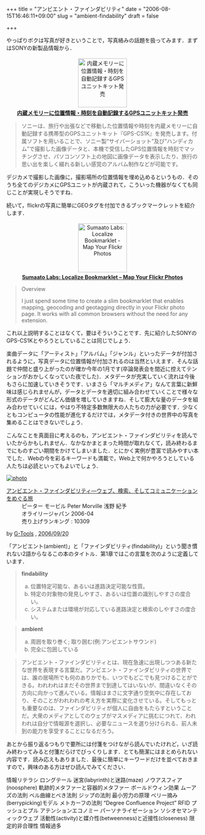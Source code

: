 +++
title = "アンビエント・ファインダビリティ"
date = "2006-08-15T16:46:11+09:00"
slug = "ambient-findability"
draft = false

+++

<p>やっぱりボクは写真が好きということで，写真絡みの話題を扱ってみます．まずはSONYの新製品情報から．</p>
<p><center><a href="http://www.sony.jp/CorporateCruise/Press/200608/06-0802C/" title="内蔵メモリーに位置情報・時刻を自動記録するGPSユニットキット発売" target="_blank"><img src="http://img.simpleapi.net/small/http://www.sony.jp/CorporateCruise/Press/200608/06-0802C/" alt="内蔵メモリーに位置情報・時刻を自動記録するGPSユニットキット発売" width="128" height="128" hspace="4" vspace="4" border="0" /></a> <br /><a href="http://www.sony.jp/CorporateCruise/Press/200608/06-0802C/" title="内蔵メモリーに位置情報・時刻を自動記録するGPSユニットキット発売" target="_blank"><strong>内蔵メモリーに位置情報・時刻を自動記録するGPSユニットキット発売</strong></a></center></p>
<blockquote><p>
ソニーは、旅行や出張などで移動した位置情報や時刻を内蔵メモリーに自動記録する携帯型のGPSユニットキット『GPS-CS1K』を発売します。付属ソフトを用いることで、ソニー製“サイバーショット”及び“ハンディカム”で撮影した画像データと、本機で受信したGPS位置情報を時刻でマッチングさせ、パソコンソフト上の地図に画像データを表示したり、旅行の思い出を楽しく綴れる新しい感覚のアルバム制作などが可能です。</p></blockquote>
<p>デジカメで撮影した画像に，撮影場所の位置情報を埋め込めるというもの．そのうち全てのデジカメにGPSユニットが内蔵されて，こういった機器がなくても同じことが実現しそうですね．</p>
<p>続いて，flickrの写真に簡単にGEOタグを付加できるブックマークレットを紹介します．</p>
<p><center><a href="http://labs.sumaato.net/tools/flickr_geocode_bookmarklet/" title="Sumaato Labs: Localize Bookmarklet - Map Your Flickr Photos" target="_blank"><img src="http://img.simpleapi.net/small/http://labs.sumaato.net/tools/flickr_geocode_bookmarklet/" alt="Sumaato Labs: Localize Bookmarklet - Map Your Flickr Photos" width="128" height="128" hspace="4" vspace="4" border="0" /></a> <br /><a href="http://labs.sumaato.net/tools/flickr_geocode_bookmarklet/" title="Sumaato Labs: Localize Bookmarklet - Map Your Flickr Photos" target="_blank"><strong>Sumaato Labs: Localize Bookmarklet &#8211; Map Your Flickr Photos</strong></a></center></p>
<blockquote><p>Overview</p>
<p>I just spend some time to create a slim bookmarklet that enables mapping, geocoding and geotagging directly in your Flickr photo page. It works with all common browsers without the need for any extension.</p></blockquote>
<p>これ以上説明することはなくて，要はそういうことです．先に紹介したSONYのGPS-CS1Kとやろうとしていることは同じでしょう．</p>
<p>楽曲データに「アーティスト」「アルバム」「ジャンル」といったデータが付加されるように，写真データに位置情報が付加されるのは当然といえます．そんな話題で仲間と盛り上がったのが確か今年の1月です(卒論発表会を間近に控えてテンションがおかしくなっていた夜でした)．メタデータが充実していく流れは今後もさらに加速していきそうです．いまさら「マルチメディア」なんて言葉に新鮮味は感じられませんが，データとデータを適切に組み合わせていくことで様々な形式のデータがどんどん価値を増していきますね．そして膨大な量のデータを組み合わせていくには，やはり不特定多数無限大の人たちの力が必要です．少なくともコンピュータの性能が進化するだけでは，メタデータ付きの世界中の写真を集めることはできないでしょう．</p>
<p>こんなことを真面目に考えるのも，アンビエント・ファインダビリティを読んでいたからかもしれません．なかなかまとまった時間が取れなくて，読み終わるまでにものすごい期間をかけてしまいました．とにかく実例が豊富で読みやすい本でした．Webの今を彩るキーワードも満載で，Web上で何かやろうとしている人たちは必読といってもよいでしょう．</p>
<div class="hreview" ><a class="item url" href="http://www.amazon.co.jp/exec/obidos/ASIN/4873112834/cameralady-22/ref=nosim/"><img src="http://images.amazon.com/images/P/4873112834.01._PC_SCMZZZZZZZ_.jpg" alt="photo" class="photo"  /></a></p>
<dl>
<dt class="fn"><a class="item url" href="http://www.amazon.co.jp/exec/obidos/ASIN/4873112834/cameralady-22/ref=nosim/">アンビエント・ファインダビリティ―ウェブ、検索、そしてコミュニケーションをめぐる旅</a></dt>
<dd>ピーター モービル Peter Morville 浅野 紀予 </dd>
<dd>オライリージャパン 2006-04</dd>
<dd>売り上げランキング : 10309</dd>
</dl>
<p class="gtools" >by <a href="http://www.goodpic.com/mt/aws/index.html" >G-Tools</a> ,  <abbr class="dtreviewed" title="2006/09/20">2006/09/20</abbr></p>
</div>
<p>「アンビエント(ambient)」と「ファインダビリティ(findability)」という聞き慣れない2語からなるこの本のタイトル．第1章ではこの言葉を次のように定義しています．</p>
<blockquote><p>
<strong>findability</strong></p>
<ul>
<li type="a">位置特定可能な、あるいは進路決定可能な性質。</li>
<li type="a">特定の対象物の発見しやすさ、あるいは位置の識別しやすさの度合い。</li>
<li type="a">システムまたは環境が対応している進路決定と検索のしやすさの度合い。</li>
</ul>
</blockquote>
<blockquote><p>
<strong>ambient</strong></p>
<ul>
<li type="a">周囲を取り巻く; 取り囲む(例:アンビエントサウンド)</li>
<li type="a">完全に包囲している</li>
</ul>
</blockquote>
<blockquote><p>
アンビエント・ファインダビリティとは、現在急速に出現しつつある新たな世界を表現する言葉だ。アンビエント・ファインダビリティの世界では、誰の居場所でも何のありかでも、いつでもどこでも見つけることができる。われわれはまだその世界まで到達してはいないが、間違いなくその方向に向かって進んでいる。情報はまさに文字通り空気中に存在しており、そのことがわれわれの考え方を実際に変化させている。そしてもっとも重要なのは、ファインダビリティが個人に自由をもたらすということだ。大衆のメディアとしてのウェブがマスメディアに挑むにつれて、われわれは自分で情報源を選択し、必要なニュースを選り分けられる、前人未到の能力を享受することになるだろう。
</p></blockquote>
<p>あとから振り返るつもりで要所には付箋をつけながら読んでいたけれど，いざ読み終わってみると付箋だらけでびっくりします．とても簡潔にはまとめられない内容です．読み応えもありました．最後に簡単にキーワードだけを並べておきますので，興味のある方はぜひ読んでみてください．</p>
<p>情報リテラシ ロングテール 迷宮(labyrinth)と迷路(maze) ノウアスフィア(noosphere) 軌跡的メタファーと容器的メタファー ボールドウィン効果 ムーアズの法則 ベル曲線とべき法則 ジップの法則 最小労力の原理 ベリー摘み(berrypicking)モデル メトカーフの法則 &#8220;Degree Confluence Project&#8221; RFID プッシュとプル アテンションエコノミー パーソナライゼーション ソシオセマンティックウェブ 活動性(activity)と媒介性(betweenness)と近接性(closeness) 限定的非合理性 情報過多</p>

